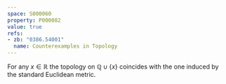 ```yaml
---
space: S000060
property: P000082
value: true
refs:
- zb: "0386.54001"
  name: Counterexamples in Topology
---
```


For any $x\in\mathbb R$ the topology on $\mathbb Q\cup\{x\}$ coincides with the one induced by the standard Euclidean metric.
